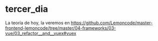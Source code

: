 # tercer_dia

La teoría de hoy, la veremos en https://github.com/Lemoncode/master-frontend-lemoncode/tree/master/04-frameworks/03-vue/03_refactor__and__vuex#vuex

